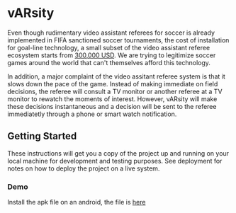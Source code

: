 # vARsity

Even though rudimentary video assistant referees for soccer is already implemented in FIFA sanctioned soccer tournaments, the cost of installation for goal-line technology, a small subset of the video assistant referee ecosystem starts from [300,000 USD](https://www.engadget.com/2017/08/01/fifa-var-goal-line-technology-future-of-soccer/?guccounter=1). We are trying to legitimize soccer games around the world that can't themselves afford this technology.

In addition, a major complaint of the video assitant referee system is that it slows down the pace of the game. Instead of making immediate on field decisions, the referee will consult a TV monitor or another referee at a TV monitor to rewatch the moments of interest. However, vARsity will make these decisions instantaneous and a decision will be sent to the referee immediatetly through a phone or smart watch notification.

## Getting Started

These instructions will get you a copy of the project up and running on your local machine for development and testing purposes. See deployment for notes on how to deploy the project on a live system.

### Demo
Install the apk file on an android, the file is [here](https://github.com/AlbertSu123/var/blob/master/app/release/app-release.apk)
<!--Finish this later
### Prerequisites

What things you need to install the software and how to install them

```
Give examples
```

### Installing

A step by step series of examples that tell you how to get a development env running

Say what the step will be

```
Give the example
```

And repeat

```
until finished
```

End with an example of getting some data out of the system or using it for a little demo

## Running the tests

Explain how to run the automated tests for this system

### Break down into end to end tests

Explain what these tests test and why

```
Give an example
```

### And coding style tests

Explain what these tests test and why

```
Give an example
```

## Deployment

Add additional notes about how to deploy this on a live system

## Built With

* [Dropwizard](http://www.dropwizard.io/1.0.2/docs/) - The web framework used
* [Maven](https://maven.apache.org/) - Dependency Management
* [ROME](https://rometools.github.io/rome/) - Used to generate RSS Feeds

## Contributing

Please read [CONTRIBUTING.md](https://gist.github.com/PurpleBooth/b24679402957c63ec426) for details on our code of conduct, and the process for submitting pull requests to us.

## Versioning

We use [SemVer](http://semver.org/) for versioning. For the versions available, see the [tags on this repository](https://github.com/your/project/tags). 

## Authors

* **Billie Thompson** - *Initial work* - [PurpleBooth](https://github.com/PurpleBooth)

See also the list of [contributors](https://github.com/your/project/contributors) who participated in this project.

## License

This project is licensed under the MIT License - see the [LICENSE.md](LICENSE.md) file for details

## Acknowledgments

* Hat tip to anyone whose code was used
* Inspiration
* etc
-->
